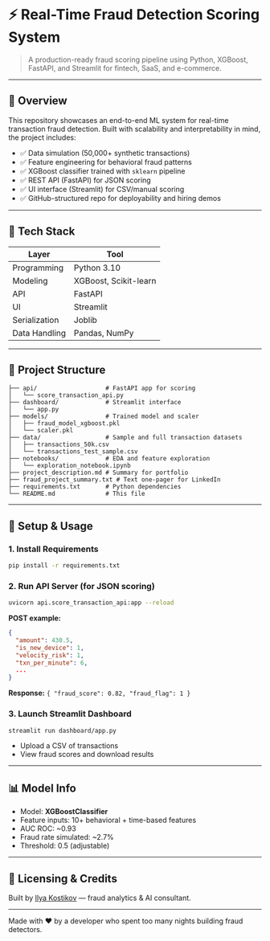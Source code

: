 # ⚡️ Real-Time Fraud Detection Scoring System

> A production-ready fraud scoring pipeline using Python, XGBoost, FastAPI, and Streamlit for fintech, SaaS, and e-commerce.

---

## 📌 Overview
This repository showcases an end-to-end ML system for real-time transaction fraud detection. Built with scalability and interpretability in mind, the project includes:

- ✅ Data simulation (50,000+ synthetic transactions)
- ✅ Feature engineering for behavioral fraud patterns
- ✅ XGBoost classifier trained with `sklearn` pipeline
- ✅ REST API (FastAPI) for JSON scoring
- ✅ UI interface (Streamlit) for CSV/manual scoring
- ✅ GitHub-structured repo for deployability and hiring demos

---

## 🧠 Tech Stack
| Layer           | Tool               |
|----------------|--------------------|
| Programming    | Python 3.10        |
| Modeling       | XGBoost, Scikit-learn |
| API            | FastAPI            |
| UI             | Streamlit          |
| Serialization  | Joblib             |
| Data Handling  | Pandas, NumPy      |

---

## 📁 Project Structure
```
├── api/                   # FastAPI app for scoring
│   └── score_transaction_api.py
├── dashboard/             # Streamlit interface
│   └── app.py
├── models/                # Trained model and scaler
│   ├── fraud_model_xgboost.pkl
│   └── scaler.pkl
├── data/                  # Sample and full transaction datasets
│   ├── transactions_50k.csv
│   └── transactions_test_sample.csv
├── notebooks/             # EDA and feature exploration
│   └── exploration_notebook.ipynb
├── project_description.md # Summary for portfolio
├── fraud_project_summary.txt # Text one-pager for LinkedIn
├── requirements.txt       # Python dependencies
└── README.md              # This file
```

---

## 🔧 Setup & Usage

### 1. Install Requirements
```bash
pip install -r requirements.txt
```

### 2. Run API Server (for JSON scoring)
```bash
uvicorn api.score_transaction_api:app --reload
```
**POST example:**
```json
{
  "amount": 430.5,
  "is_new_device": 1,
  "velocity_risk": 1,
  "txn_per_minute": 6,
  ...
}
```
**Response:** `{ "fraud_score": 0.82, "fraud_flag": 1 }`

### 3. Launch Streamlit Dashboard
```bash
streamlit run dashboard/app.py
```
- Upload a CSV of transactions
- View fraud scores and download results

---

## 📊 Model Info
- Model: **XGBoostClassifier**
- Feature inputs: 10+ behavioral + time-based features
- AUC ROC: ~0.93
- Fraud rate simulated: ~2.7%
- Threshold: 0.5 (adjustable)

---

## 📄 Licensing & Credits
Built by [Ilya Kostikov](https://www.linkedin.com/in/ilya-kostikov/) — fraud analytics & AI consultant. 

---
Made with ❤️ by a developer who spent too many nights building fraud detectors.

